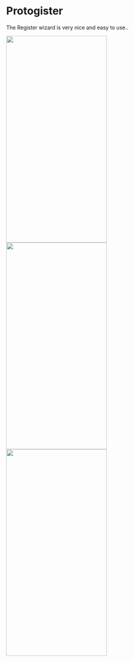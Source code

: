 # Protogister
The Register wizard is very nice and easy to use..

<img align="left" width="270" height="555" src="http://s4.picofile.com/file/8375026534/Screenshot_20191012_134906_PrototypeDesignPattern.jpg">
<img align="left" width="270" height="555" src="http://s2.picofile.com/file/8375026850/Screenshot_20191012_134930_PrototypeDesignPattern.jpg">
<img align="left" width="270" height="555" src="http://s3.picofile.com/file/8375026918/Screenshot_20191012_134938_PrototypeDesignPattern.jpg">
